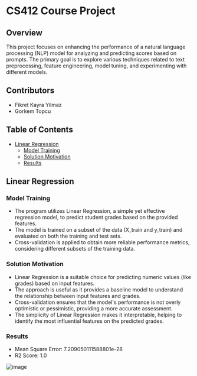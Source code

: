 # CS412 Course Project

## Overview

This project focuses on enhancing the performance of a natural language processing (NLP) model for analyzing and predicting scores based on prompts. The primary goal is to explore various techniques related to text preprocessing, feature engineering, model tuning, and experimenting with different models.

## Contributors
- Fikret Kayra Yilmaz
- Gorkem Topcu

## Table of Contents
- [Linear Regression](#linear-regression)
  - [Model Training](#model-training)
  - [Solution Motivation](#solution-motivation)
  - [Results](#results)

## Linear Regression

### Model Training
- The program utilizes Linear Regression, a simple yet effective regression model, to predict student grades based on the provided features.
- The model is trained on a subset of the data (X_train and y_train) and evaluated on both the training and test sets.
- Cross-validation is applied to obtain more reliable performance metrics, considering different subsets of the training data.

### Solution Motivation
- Linear Regression is a suitable choice for predicting numeric values (like grades) based on input features.
- The approach is useful as it provides a baseline model to understand the relationship between input features and grades.
- Cross-validation ensures that the model's performance is not overly optimistic or pessimistic, providing a more accurate assessment.
- The simplicity of Linear Regression makes it interpretable, helping to identify the most influential features on the predicted grades.

### Results
- Mean Square Error: 7.209050111588801e-28
- R2 Score: 1.0
  
![image](https://github.com/CZunal/CS412-Course-Project/assets/73399460/717978b1-62a7-48e5-964e-79d98e08e7a0)

